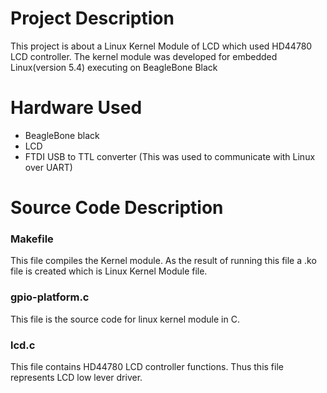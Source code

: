 # Project Description
This project is about a Linux Kernel Module of LCD which used HD44780 LCD controller. The kernel module was developed for embedded Linux(version 5.4) executing on BeagleBone Black

# Hardware Used
* BeagleBone black
* LCD
* FTDI USB to TTL converter (This was used to communicate with Linux over UART) 

# Source Code Description
  ### Makefile
  This file compiles the Kernel module. As the result of running this file a .ko file is created which is Linux Kernel Module file.
  ### gpio-platform.c
  This file is the source code for linux kernel module in C.
  ### lcd.c
  This file contains HD44780 LCD controller functions. Thus this file represents LCD low lever driver.
